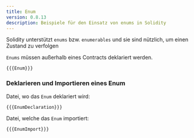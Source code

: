 ```yaml
---
title: Enum
version: 0.8.13
description: Beispiele für den Einsatz von enums in Solidity
---
```


Solidity unterstützt `enums` bzw. `enumerables` und sie sind nützlich, um einen Zustand zu verfolgen

`Enums` müssen außerhalb eines Contracts deklariert werden. 

```solidity
{{{Enum}}}
```

### Deklarieren und Importieren eines Enum

Datei, wo das `Enum` deklariert wird:

```solidity
{{{EnumDeclaration}}}
```
Datei, welche das `Enum` importiert:

```solidity
{{{EnumImport}}}
```
